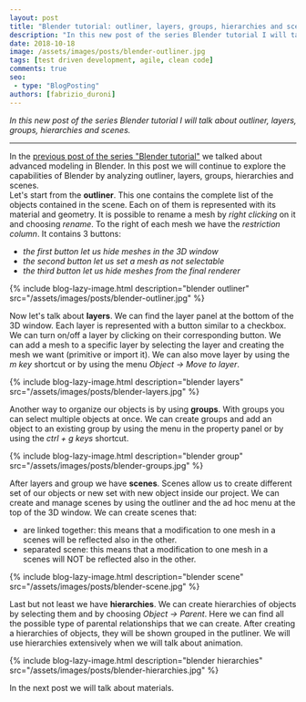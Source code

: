 ```yaml
---
layout: post
title: "Blender tutorial: outliner, layers, groups, hierarchies and scenes."
description: "In this new post of the series Blender tutorial I will talk about outliner, layers, groups, hierarchies and scenes."
date: 2018-10-18
image: /assets/images/posts/blender-outliner.jpg
tags: [test driven development, agile, clean code]
comments: true
seo:
 - type: "BlogPosting"
authors: [fabrizio_duroni] 
---
```


*In this new post of the series Blender tutorial I will talk about outliner, layers, groups, hierarchies and scenes.*

---
In the [previous post of the series "Blender tutorial"](/2018/08/21/blender-tutorial-5-advanced-modeling.html) we talked about advanced modeling in Blender. In this post we will continue to explore the capabilities of Blender by analyzing outliner, layers, groups, hierarchies and scenes.  
Let's start from the **outliner**. This one contains the complete list of the objects contained in the scene. Each on of 
them is represented with its material and geometry. It is possible to rename a mesh by *right clicking* on it and 
choosing *rename*. To the right of each mesh we have the *restriction column*. It contains 3 buttons:

* *the first button let us hide meshes in the 3D window*
* *the second button let us set a mesh as not selectable*
* *the third button let us hide meshes from the final renderer*

{% include blog-lazy-image.html description="blender outliner" src="/assets/images/posts/blender-outliner.jpg" %}

Now let's talk about **layers**. We can find the layer panel at the bottom of the 3D window. Each layer is represented 
with a button similar to a checkbox. We can turn on/off a layer by clicking on their corresponding button. We can add
 a mesh to a specific layer by selecting the layer and creating the mesh we want (primitive or import it). We can also move layer by using the *m key* shortcut or by using the menu *Object -> Move to layer*.

{% include blog-lazy-image.html description="blender layers" src="/assets/images/posts/blender-layers.jpg" %}

Another way to organize our objects is by using **groups**. With groups you can select multiple objects at once. We can 
create groups and add an object to an existing group by using the menu in the property panel or by using the *ctrl + g
 keys* shortcut.

{% include blog-lazy-image.html description="blender group" src="/assets/images/posts/blender-groups.jpg" %}

After layers and group we have **scenes**. Scenes allow us to create different set of our objects or new set with new 
object inside our project. We can create and manage scenes by using the outliner and the ad hoc menu at the top of 
the 3D window. We can create scenes that:

* are linked together: this means that a modification to one mesh in a scenes will be reflected also in the other.
* separated scene: this means that a modification to one mesh in a scenes will NOT be reflected also in the other.

{% include blog-lazy-image.html description="blender scene" src="/assets/images/posts/blender-scene.jpg" %}

Last but not least we have **hierarchies**. We can create hierarchies of objects by selecting them and by choosing *Object
 ->  Parent*. Here we can find all the possible type of parental relationships that we can create. After creating a 
 hierarchies of objects, they will be shown grouped in the putliner. We will use  hierarchies extensively when we 
 will talk about animation.

{% include blog-lazy-image.html description="blender hierarchies" src="/assets/images/posts/blender-hierarchies.jpg" %}

In the next post we will talk about materials.
